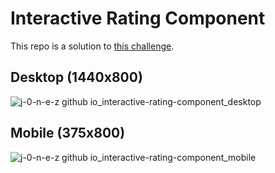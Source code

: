 # Interactive Rating Component

This repo is a solution to [this challenge](https://www.frontendmentor.io/challenges/interactive-rating-component-koxpeBUmI).

## Desktop (1440x800)

![j-0-n-e-z github io_interactive-rating-component_desktop](https://github.com/j-0-n-e-z/interactive-rating-component/assets/46866168/e3cada9b-667e-4ad2-a8ec-1dc734a9b928)

## Mobile (375x800)

![j-0-n-e-z github io_interactive-rating-component_mobile](https://github.com/j-0-n-e-z/interactive-rating-component/assets/46866168/f1a3e5d8-ba36-40df-bb0e-e43b21ae5a51)
